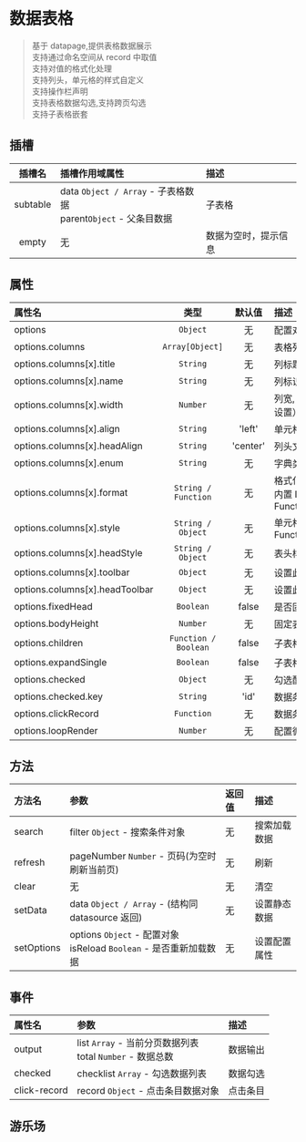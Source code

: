 # 数据表格

> 基于 datapage,提供表格数据展示  
> 支持通过命名空间从 record 中取值  
> 支持对值的格式化处理  
> 支持列头，单元格的样式自定义  
> 支持操作栏声明  
> 支持表格数据勾选,支持跨页勾选  
> 支持子表格嵌套

## 插槽

| 插槽名   | 插槽作用域属性                                                    | 描述                 |
| :------: | :---------------------------------------------------------------- | :------------------- |
| subtable | data `Object / Array` - 子表格数据<br>parent`Object` - 父条目数据 | 子表格               |
| empty    | 无                                                                | 数据为空时，提示信息 |

## 属性

| 属性名                         | 类型                 | 默认值   | 描述                                                                                             |
| :----------------------------- | :------------------: | :------: | :----------------------------------------------------------------------------------------------- |
| options                        | `Object`             | 无       | 配置对象，**包含数据分页的所有配置**                                                             |
| options.columns                | `Array[Object]`      | 无       | 表格列配置                                                                                       |
| options.columns[x].title       | `String`             | 无       | 列标题                                                                                           |
| options.columns[x].name        | `String`             | 无       | 列标识，从记录中取值，支持多级取值，如'person.name'                                              |
| options.columns[x].width       | `Number`             | 无       | 列宽, 当表头固定时，调整此数值使表头表体列对齐（其中一列可不设置）                               |
| options.columns[x].align       | `String`             | 'left'   | 单元格文字水平排列，left/center/right                                                            |
| options.columns[x].headAlign   | `String`             | 'center' | 列头文字水平排列，left/center/right                                                              |
| options.columns[x].enum        | `String`             | 无       | 字典类型，需预装字典                                                                             |
| options.columns[x].format      | `String / Function`  | 无       | 格式化函数<br>内置 DATETIEM,DATE / Function(value,record,column,parent,rowIndex,translatedValue) |
| options.columns[x].style       | `String / Object`    | 无       | 单元格样式,支持 String / Function(value,record,column,parent,rowIndex)                           |
| options.columns[x].headStyle   | `String / Object`    | 无       | 表头样式                                                                                         |
| options.columns[x].toolbar     | `Object`             | 无       | 设置此属性后，该内容变为操作栏，配置见操作栏配置                                                 |
| options.columns[x].headToolbar | `Object`             | 无       | 设置此属性后，表头添加操作栏，配置见操作栏配置                                                   |
| options.fixedHead              | `Boolean`            | false    | 是否固定表头                                                                                     |
| options.bodyHeight             | `Number`             | 无       | 固定表头时，设置表格体的高度                                                                     |
| options.children               | `Function / Boolean` | false    | 子表格数据获取回调函数 Function(parent)                                                          |
| options.expandSingle           | `Boolean`            | false    | 子表格同时仅展开一个                                                                             |
| options.checked                | `Object`             | 无       | 勾选配置                                                                                         |
| options.checked.key            | `String`             | 'id'     | 数据条目中的主键名，用于区分数据                                                                 |
| options.clickRecord            | `Function`           | 无       | 数据条目点击事件回调 Function(record)                                                            |
| options.loopRender             | `Number`             | 无       | 配置循环渲染 dom，用于前端展示动态变化的数据，单位毫秒                                           |

## 方法

| 方法名     | 参数                                                                  | 返回值 | 描述         |
| :--------- | :-------------------------------------------------------------------- | :----- | :----------- |
| search     | filter `Object` - 搜索条件对象                                        | 无     | 搜索加载数据 |
| refresh    | pageNumber `Number` - 页码(为空时刷新当前页)                          | 无     | 刷新         |
| clear      | 无                                                                    | 无     | 清空         |
| setData    | data `Object / Array` - (结构同 datasource 返回)                      | 无     | 设置静态数据 |
| setOptions | options `Object` - 配置对象<br> isReload `Boolean` - 是否重新加载数据 | 无     | 设置配置属性 |

## 事件

| 属性名       | 参数                                                          | 描述     |
| :----------- | :------------------------------------------------------------ | :------- |
| output       | list `Array` - 当前分页数据列表<br> total `Number` - 数据总数 | 数据输出 |
| checked      | checklist `Array` - 勾选数据列表                              | 数据勾选 |
| click-record | record `Object` - 点击条目数据对象                            | 点击条目 |

## 游乐场

<vuep template="#example"></vuep>

<script v-pre type="text/x-template" id="example">

<style>
    .custom-item{
        border:1px solid #dedede;
        width:200px;
        margin:5px 0px;
        padding:2px;
    }
    .checked-records{
        padding:10px 0px;
    }
    .checked-records span{
        display:inline-block;
        padding:5px 10px;
        border-radius:2px;
        color:#FFF;
        background:#40a4ff;
        margin:5px;
    }
	.demo-container table{
		display:table;
	}
</style>
<template>
  <div class="demo-container">
    <div class="checked-records">
        <div>勾选节点： <span v-for="(item,index) in checkedItems">{{item.name}}</span></div>
    </div>
    <xui-table ref="table" :options="options" @checked="onChecked" @click-record="clickHandle">
        <!-- 子表格 -->
        <template slot="subtable" scope="props">
            <xui-table ref="table" :options="subOptions" :data="props.data" @checked="onChecked" @click-record="clickHandle">
            </xui-table>
        </template>
        <div slot="empty" style="padding:30px 0px;text-align:center;">
            无数据
        </div>
    </xui-table>
  </div>
</template>
<script>
var demoData = [];
for(var i=1;i<=35;i++){
    demoData.push({
        id : `id-${i}`,
        name : `name-${i}`,
        sex : Math.random()>0.5?'1':'2',
        age : i
    });
}
export default {
	data() {
		return {
			flag: false,
			checkedItems: [],
			options: {
				checked: {
					key: "id"
				},
				columns: [
					{
						title: "序号",
						name: "name",
						style:"text-align:center;width:50px",
						format(v,record,col,parent,index){
                            return index+1;
                        }
					},
					{
						title: "姓名",
						name: "name",
						align: "center"
					},
					{
						title: "性别",
						name: "sex",
                        align:'center',
						format(v) {
							return {
                                '1' : '<font color="#09c">男</font>',
                                '2' : '<font color="red">女</font>',
                            }[v];
						}
					},
					{
						title: "年龄",
						name: "age",
						style:"text-align:center;min-width:50px",
						format(v) {
							return `<p title="${v}">${v}</p>`
						}
					},
					{
						title: "操作栏",
						style: "width:220px;text-align:center;",
						headToolbar: {
							size: "mini",
							tools: [
								{
									label: "修改顺序",
                                    color : 'primary',
                                    premise:()=>{
                                        return !this.flag;
                                    },
									operate: () => {
										this.flag = !this.flag;
									}
								},
								{
                                    label: "保存",
                                    color : 'success',
                                    premise:()=>{
                                        return this.flag;
                                    },
									operate: () => {
										this.flag = !this.flag;
									}
								},
								{
                                    label: "取消",
                                    premise:()=>{
                                        return this.flag;
                                    },
									operate: () => {
										this.flag = !this.flag;
									}
								}
							]
						},
						toolbar: {
							size: "mini",
							tools: [
								{
									title: "变更状态",
									type: "switch",
                                    style: "color:yellowgreen;",
                                    premise:()=>{
                                        return !this.flag;
                                    },
									disabled(record) {
										return record.age%3==0;
									},
									operate: (record,v) => {
                                        alert(`变更状态：${record.name} -> ${v}`)
										return new Promise(() => {
											// throw new Error();
										});
									}
								},
								{
									title: "地图定位",
									color: "success",
									icon: "el-icon-location",
                                    style: "color:yellowgreen;",
                                    premise:()=>{
                                        return !this.flag;
                                    },
									operate: record => {
										alert(`地图定位:${record.name}`);
									}
								},
								{
									label: "修改",
									icon: "el-icon-edit",
                                    color: "warning",
                                    premise:()=>{
                                        return !this.flag;
                                    },
									operate: record => {
										alert(`修改:${record.name}`);
									}
								},
								{
									label: "上移",
                                    color: "primary",
                                    premise:()=>{
                                        return this.flag;
                                    },
									operate: record => {
										alert(`上移:${record.name}`);
									}
								},
								{
									label: "下移",
                                    color: "primary",
                                    premise:()=>{
                                        return this.flag;
                                    },
									operate: record => {
										alert(`下移:${record.name}`);
									}
								}
							]
						}
					}
				],
				children(item) {
					return [{ name: item.name + "子列表1" }, { name: item.name + "子列表2" }];
				},
				pageNumberStart: 0,
				pageSize: 5,
				localPageSize: 5,
				format: {
					list: "data",
					count: "totalCount",
					pageSize: "pageSize",
					currentPage: "pageNumber"
				},
				datasource: filter => {
                    filter._timestamp = Date.now();
                    console.log('请求：'+JSON.stringify(filter))
					return new Promise(resolve => {
						setTimeout(() => {
							resolve({
								totalCount: demoData.length,
								data: demoData.slice(
									filter.pageSize * filter.pageNumber,
									filter.pageSize * filter.pageNumber + filter.pageSize
								)
							});
						}, 200);
					});
                }
            },
            // 子表格配置
			subOptions: {
				columns: [
					{
						title: "姓名",
						name: "name",
						align: "center",
						style: function(v) {
							return +v > 3 ? "color:red;" : "";
						}
					},
					{
						title: "年龄",
						name: "age",
						format(v, record, col, parent) {
							return !!parent;
						}
					},
					{
						title: "操作栏",
						style: "width:220px;text-align:center;",
						toolbar: {
							size: "mini",
							tools: [
								{
									label: "删除",
									color: "danger",
									operate: record => {
										alert(record.name);
									}
								}
							]
						}
					}
				],
				pageNumberStart: 0,
				pageSize: 5,
				localPageSize: 5,
				lazy: true,
				format: {
					list: "",
					count: "length",
					pageSize: "pageSize",
					currentPage: "pageNumber"
				}
			}
		};
	},
	methods: {
		clickHandle(item) {
			console.log('click:'+item.name);
		},
		onChecked(checkedItems) {
			this.checkedItems = checkedItems;
		}
	}
};
</script>
</script>
